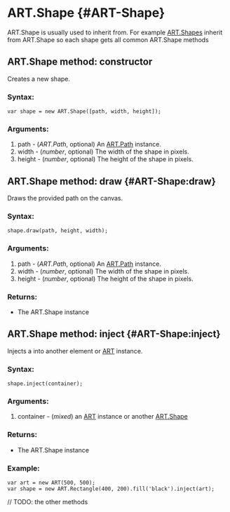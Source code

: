 ART.Shape {#ART-Shape}
======================

ART.Shape is usually used to inherit from. For example [ART.Shapes][] inherit from
ART.Shape so each shape gets all common ART.Shape methods

ART.Shape method: constructor
-----------------------------

Creates a new shape.

### Syntax:

	var shape = new ART.Shape([path, width, height]);

### Arguments:

1. path - (*ART.Path*, optional) An [ART.Path][] instance.
2. width - (*number*, optional) The width of the shape in pixels.
3. height - (*number*, optional) The height of the shape in pixels.


ART.Shape method: draw {#ART-Shape:draw}
----------------------------------------

Draws the provided path on the canvas.

### Syntax:

	shape.draw(path, height, width);

### Arguments:

1. path - (*ART.Path*, optional) An [ART.Path][] instance.
2. width - (*number*, optional) The width of the shape in pixels.
3. height - (*number*, optional) The height of the shape in pixels.

### Returns:

* The ART.Shape instance


ART.Shape method: inject {#ART-Shape:inject}
--------------------------------------------

Injects a into another element or [ART][] instance.

### Syntax:

	shape.inject(container);

### Arguments:

1. container - (*mixed*) an [ART][] instance or another [ART.Shape][]

### Returns:

* The ART.Shape instance

### Example:

	var art = new ART(500, 500);
	var shape = new ART.Rectangle(400, 200).fill('black').inject(art);


// TODO: the other methods

[ART]: /art/ART/ART
[ART.Shape]: /art/ART/ART.Shape
[ART.Shapes]: /art/ART/ART.Shapes
[ART.Path]: /art/ART/ART.Path


